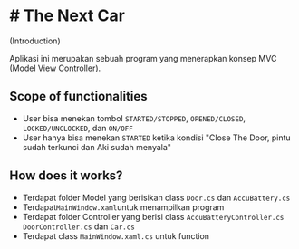 # # The Next Car
(Introduction)

Aplikasi ini merupakan sebuah program yang menerapkan konsep MVC (Model View Controller).
## Scope of functionalities
-   User bisa menekan tombol  `STARTED/STOPPED`,  `OPENED/CLOSED`,  `LOCKED/UNCLOCKED`, dan  `ON/OFF`
-   User hanya bisa menekan `STARTED` ketika kondisi  "Close The Door, pintu sudah terkunci dan Aki sudah menyala"
## How does it works?
-   Terdapat folder Model yang berisikan class  `Door.cs`  dan  `AccuBattery.cs`
-   Terdapat`MainWindow.xaml`untuk menampilkan program
-   Terdapat folder Controller yang berisi class  `AccuBatteryController.cs`  `DoorController.cs`  dan  `Car.cs`
-   Terdapat class `MainWindow.xaml.cs` untuk function
